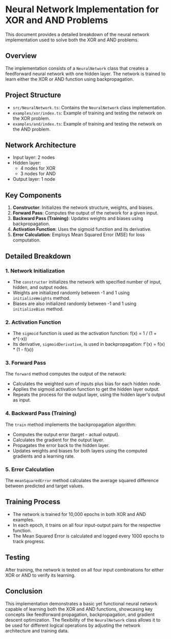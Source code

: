 # Neural Network Implementation for XOR and AND Problems

This document provides a detailed breakdown of the neural network implementation used to solve both the XOR and AND problems.

## Overview

The implementation consists of a `NeuralNetwork` class that creates a feedforward neural network with one hidden layer. The network is trained to learn either the XOR or AND function using backpropagation.

## Project Structure

- `src/NeuralNetwork.ts`: Contains the `NeuralNetwork` class implementation.
- `examples/xor/index.ts`: Example of training and testing the network on the XOR problem.
- `examples/and/index.ts`: Example of training and testing the network on the AND problem.

## Network Architecture

- Input layer: 2 nodes
- Hidden layer: 
  - 4 nodes for XOR
  - 3 nodes for AND
- Output layer: 1 node

## Key Components

1. **Constructor**: Initializes the network structure, weights, and biases.
2. **Forward Pass**: Computes the output of the network for a given input.
3. **Backward Pass (Training)**: Updates weights and biases using backpropagation.
4. **Activation Function**: Uses the sigmoid function and its derivative.
5. **Error Calculation**: Employs Mean Squared Error (MSE) for loss computation.

## Detailed Breakdown

### 1. Network Initialization

- The `constructor` initializes the network with specified number of input, hidden, and output nodes.
- Weights are initialized randomly between -1 and 1 using `initializeWeights` method.
- Biases are also initialized randomly between -1 and 1 using `initializeBias` method.

### 2. Activation Function

- The `sigmoid` function is used as the activation function: f(x) = 1 / (1 + e^(-x))
- Its derivative, `sigmoidDerivative`, is used in backpropagation: f'(x) = f(x) * (1 - f(x))

### 3. Forward Pass

The `forward` method computes the output of the network:
- Calculates the weighted sum of inputs plus bias for each hidden node.
- Applies the sigmoid activation function to get the hidden layer output.
- Repeats the process for the output layer, using the hidden layer's output as input.

### 4. Backward Pass (Training)

The `train` method implements the backpropagation algorithm:
- Computes the output error (target - actual output).
- Calculates the gradient for the output layer.
- Propagates the error back to the hidden layer.
- Updates weights and biases for both layers using the computed gradients and a learning rate.

### 5. Error Calculation

The `meanSquaredError` method calculates the average squared difference between predicted and target values.

## Training Process

- The network is trained for 10,000 epochs in both XOR and AND examples.
- In each epoch, it trains on all four input-output pairs for the respective function.
- The Mean Squared Error is calculated and logged every 1000 epochs to track progress.

## Testing

After training, the network is tested on all four input combinations for either XOR or AND to verify its learning.

## Conclusion

This implementation demonstrates a basic yet functional neural network capable of learning both the XOR and AND functions, showcasing key concepts like feedforward propagation, backpropagation, and gradient descent optimization. The flexibility of the `NeuralNetwork` class allows it to be used for different logical operations by adjusting the network architecture and training data.
